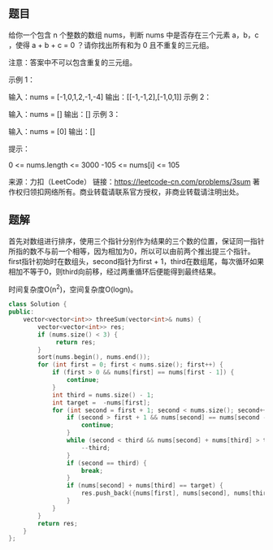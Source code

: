 ## 题目

给你一个包含 n 个整数的数组 nums，判断 nums 中是否存在三个元素 a，b，c ，使得 a + b + c = 0 ？请你找出所有和为 0 且不重复的三元组。

注意：答案中不可以包含重复的三元组。

 

示例 1：

输入：nums = [-1,0,1,2,-1,-4]
输出：[[-1,-1,2],[-1,0,1]]
示例 2：

输入：nums = []
输出：[]
示例 3：

输入：nums = [0]
输出：[]


提示：

0 <= nums.length <= 3000
-105 <= nums[i] <= 105

来源：力扣（LeetCode）
链接：https://leetcode-cn.com/problems/3sum
著作权归领扣网络所有。商业转载请联系官方授权，非商业转载请注明出处。

## 题解

首先对数组进行排序，使用三个指针分别作为结果的三个数的位置，保证同一指针所指的数不与前一个相等，因为相加为0，所以可以由前两个推出提三个指针。first指针初始时在数组头，second指针为first + 1，third在数组尾，每次循环如果相加不等于0，则third向前移，经过两重循环后便能得到最终结果。

时间复杂度O(n<sup>2</sup>)，空间复杂度O(logn)。

```c++
class Solution {
public:
    vector<vector<int>> threeSum(vector<int>& nums) {
        vector<vector<int>> res;
        if (nums.size() < 3) {
             return res;
        }
        sort(nums.begin(), nums.end());
        for (int first = 0; first < nums.size(); first++) {
            if (first > 0 && nums[first] == nums[first - 1]) {
                continue;
            }
            int third = nums.size() - 1;
            int target =  -nums[first];
            for (int second = first + 1; second < nums.size(); second++) {
                if (second > first + 1 && nums[second] == nums[second - 1]) {
                    continue;
                }
                while (second < third && nums[second] + nums[third] > target) {
                    --third;
                }
                if (second == third) {
                    break;
                }
                if (nums[second] + nums[third] == target) {
                    res.push_back({nums[first], nums[second], nums[third]});
                }
            }
        }
        return res;
    }
};
```


